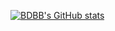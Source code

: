 [![BDBB's GitHub stats](https://bdbb-readme-stats.vercel.app/api?username=bdbb)](https://github.com/anuraghazra/github-readme-stats)
